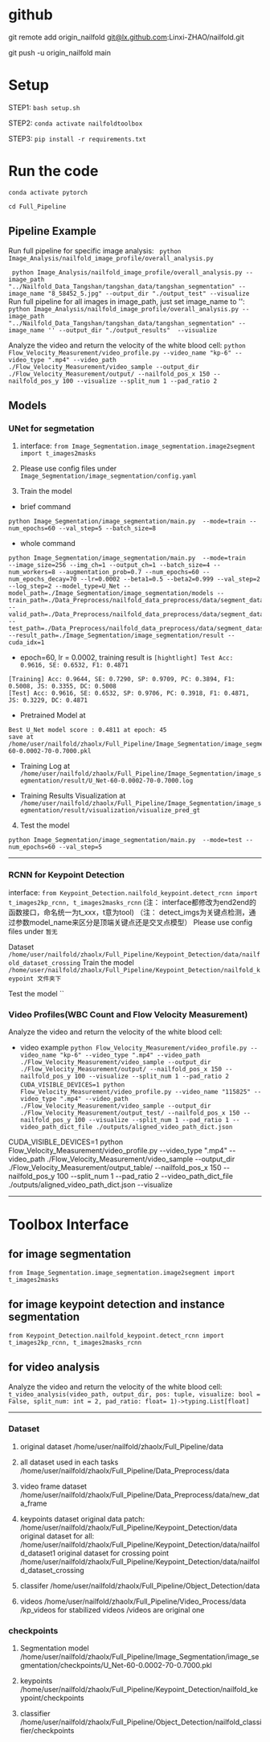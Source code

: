 # github
git remote add origin_nailfold git@lx.github.com:Linxi-ZHAO/nailfold.git

git push -u origin_nailfold main


# Setup

STEP1: `bash setup.sh` 

STEP2: `conda activate nailfoldtoolbox` 

STEP3: `pip install -r requirements.txt` 

# Run the code
`conda activate pytorch`

`cd Full_Pipeline`

## Pipeline Example
Run full pipeline for specific image analysis:
` python Image_Analysis/nailfold_image_profile/overall_analysis.py`

` python Image_Analysis/nailfold_image_profile/overall_analysis.py --image_path "../Nailfold_Data_Tangshan/tangshan_data/tangshan_segmentation" --image_name "8_58452_5.jpg" --output_dir "./output_test" --visualize`
Run full pipeline for all images in image_path, just set image_name to '':
`python Image_Analysis/nailfold_image_profile/overall_analysis.py --image_path "../Nailfold_Data_Tangshan/tangshan_data/tangshan_segmentation" --image_name '' --output_dir "./output_results"  --visualize`

Analyze the video and return the velocity of the white blood cell:
`python Flow_Velocity_Measurement/video_profile.py --video_name "kp-6" --video_type ".mp4" --video_path ./Flow_Velocity_Measurement/video_sample --output_dir ./Flow_Velocity_Measurement/output/ --nailfold_pos_x 150 --nailfold_pos_y 100 --visualize --split_num 1 --pad_ratio 2`

## Models
### UNet for segmetation
1. interface:
`from Image_Segmentation.image_segmentation.image2segment import t_images2masks`

2. Please use config files under `Image_Segmentation/image_segmentation/config.yaml`

3. Train the model
- brief command
```
python Image_Segmentation/image_segmentation/main.py  --mode=train --num_epochs=60 --val_step=5 --batch_size=8
```

- whole command
```
python Image_Segmentation/image_segmentation/main.py  --mode=train 
--image_size=256 --img_ch=1 --output_ch=1 --batch_size=4 --num_workers=8 --augmentation_prob=0.7 --num_epochs=60 --num_epochs_decay=70 --lr=0.0002 --beta1=0.5 --beta2=0.999 --val_step=2 --log_step=2 --model_type=U_Net --model_path=./Image_Segmentation/image_segmentation/models --train_path=./Data_Preprocess/nailfold_data_preprocess/data/segment_dataset/train --valid_path=./Data_Preprocess/nailfold_data_preprocess/data/segment_dataset/test --test_path=./Data_Preprocess/nailfold_data_preprocess/data/segment_dataset/test --result_path=./Image_Segmentation/image_segmentation/result --cuda_idx=1
```
- epoch=60, lr = 0.0002, training result is 
`[hightlight] Test Acc: 0.9616, SE: 0.6532, F1: 0.4871`

```
[Training] Acc: 0.9644, SE: 0.7290, SP: 0.9709, PC: 0.3894, F1: 0.5008, JS: 0.3355, DC: 0.5008
[Test] Acc: 0.9616, SE: 0.6532, SP: 0.9706, PC: 0.3918, F1: 0.4871, JS: 0.3229, DC: 0.4871

```
- Pretrained Model at
```
Best U_Net model score : 0.4811 at epoch: 45
save at /home/user/nailfold/zhaolx/Full_Pipeline/Image_Segmentation/image_segmentation/models/U_Net-60-0.0002-70-0.7000.pkl
```

- Training Log at
`/home/user/nailfold/zhaolx/Full_Pipeline/Image_Segmentation/image_segmentation/result/U_Net-60-0.0002-70-0.7000.log`

- Training Results Visualization at
`/home/user/nailfold/zhaolx/Full_Pipeline/Image_Segmentation/image_segmentation/result/visualization/visualize_pred_gt`

4. Test the model

```
python Image_Segmentation/image_segmentation/main.py  --mode=test --num_epochs=60 --val_step=5
```
---
### RCNN for Keypoint Detection
interface:
`from Keypoint_Detection.nailfold_keypoint.detect_rcnn import t_images2kp_rcnn, t_images2masks_rcnn`
(注： interface都修改为end2end的函数接口，命名统一为t_xxx，t意为tool)
（注： detect_imgs为关键点检测，通过参数model_name来区分是顶端关键点还是交叉点模型）
Please use config files under `暂无`

Dataset
`/home/user/nailfold/zhaolx/Full_Pipeline/Keypoint_Detection/data/nailfold_dataset_crossing`
Train the model
`/home/user/nailfold/zhaolx/Full_Pipeline/Keypoint_Detection/nailfold_keypoint 文件夹下`

Test the model
``

### Video Profiles(WBC Count and Flow Velocity Measurement)
Analyze the video and return the velocity of the white blood cell:
- video example
`python Flow_Velocity_Measurement/video_profile.py --video_name "kp-6" --video_type ".mp4" --video_path ./Flow_Velocity_Measurement/video_sample --output_dir ./Flow_Velocity_Measurement/output/ --nailfold_pos_x 150 --nailfold_pos_y 100 --visualize --split_num 1 --pad_ratio 2`
`CUDA_VISIBLE_DEVICES=1 python Flow_Velocity_Measurement/video_profile.py --video_name "115825" --video_type ".mp4" --video_path ./Flow_Velocity_Measurement/video_sample --output_dir ./Flow_Velocity_Measurement/output_test/ --nailfold_pos_x 150 --nailfold_pos_y 100 --visualize --split_num 1 --pad_ratio 1 --video_path_dict_file ./outputs/aligned_video_path_dict.json`

CUDA_VISIBLE_DEVICES=1 python Flow_Velocity_Measurement/video_profile.py  --video_type ".mp4" --video_path ./Flow_Velocity_Measurement/video_sample --output_dir ./Flow_Velocity_Measurement/output_table/ --nailfold_pos_x 150 --nailfold_pos_y 100 --split_num 1 --pad_ratio 2 --video_path_dict_file ./outputs/aligned_video_path_dict.json --visualize

---
# Toolbox Interface
## for image segmentation
`from Image_Segmentation.image_segmentation.image2segment import t_images2masks`

## for image keypoint detection and instance segmentation
`from Keypoint_Detection.nailfold_keypoint.detect_rcnn import t_images2kp_rcnn, t_images2masks_rcnn`

## for video analysis
Analyze the video and return the velocity of the white blood cell:
`t_video_analysis(video_path, output_dir, pos: tuple, visualize: bool = False, split_num: int = 2, pad_ratio: float= 1)->typing.List[float]`


---
### Dataset
1. original dataset
/home/user/nailfold/zhaolx/Full_Pipeline/data

2. all dataset used in each tasks
/home/user/nailfold/zhaolx/Full_Pipeline/Data_Preprocess/data

3. video frame dataset
/home/user/nailfold/zhaolx/Full_Pipeline/Data_Preprocess/data/new_data_frame

4. keypoints dataset
original data patch:
/home/user/nailfold/zhaolx/Full_Pipeline/Keypoint_Detection/data
original dataset for all:
/home/user/nailfold/zhaolx/Full_Pipeline/Keypoint_Detection/data/nailfold_dataset1
original dataset for crossing point
/home/user/nailfold/zhaolx/Full_Pipeline/Keypoint_Detection/data/nailfold_dataset_crossing

5. classifer
/home/user/nailfold/zhaolx/Full_Pipeline/Object_Detection/data

6. videos
/home/user/nailfold/zhaolx/Full_Pipeline/Video_Process/data
/kp_videos for stabilized videos
/videos are original one

### checkpoints
1. Segmentation model
/home/user/nailfold/zhaolx/Full_Pipeline/Image_Segmentation/image_segmentation/checkpoints/U_Net-60-0.0002-70-0.7000.pkl

2. keypoints
/home/user/nailfold/zhaolx/Full_Pipeline/Keypoint_Detection/nailfold_keypoint/checkpoints

3. classifier
/home/user/nailfold/zhaolx/Full_Pipeline/Object_Detection/nailfold_classifier/checkpoints